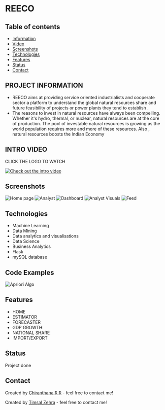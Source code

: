 # REECO
## Table of contents
* [Information](#project-information)
* [Video](#intro-video)
* [Screenshots](#screenshots)
* [Technologies](#technologies)
* [Features](#features)
* [Status](#status)
* [Contact](#contact)

## PROJECT INFORMATION 
* REECO aims at providing service oriented industrialists and cooperate sector a platform to understand the global natural resources share and future feasibility of projects or power plants they tend to establish .
* The reasons to invest in natural resources have always been compelling. Whether it's hydro, thermal, or nuclear, natural resources are at the core of production.
The pool of investable natural resources is growing as the world population requires more and more of these resources.
Also , natural resources boosts the Indian Economy

## INTRO VIDEO

CLICK THE LOGO TO WATCH

[![Check out the intro video](2bg.jpg)](https://drive.google.com/file/d/1ugZsFyzRpeQ0p3te1yXjN81Li3AZNBCF/view?usp=sharing)


## Screenshots
![Home page](homepage.jpeg)
![Analyst](analyst.jpeg)
![Dashboard](statedash.jpeg)
![Analyst Visuals](visuals.jpeg)
![Feed](feed.jpeg)



## Technologies
* Machine Learning 
* Data Mining 
* Data analytics and  visualisations 
* Data Science 
* Business Analytics
* Flask 
* mySQL database


## Code Examples
![Apriori Algo](apriori_image.jpeg)

## Features

* HOME 
* ESTIMATOR
* FORECASTER
* GDP GROWTH
* NATIONAL SHARE
* IMPORT/EXPORT 

## Status
Project done 


## Contact
Created by [Chiranthana R R](https://www.linkedin.com/in/chiranthana-r-r-232385200/) - feel free to contact me!

Created by [Timsal Zehra](https://www.linkedin.com/in/timsal-zehra-43863b1a6) - feel free to contact me!
